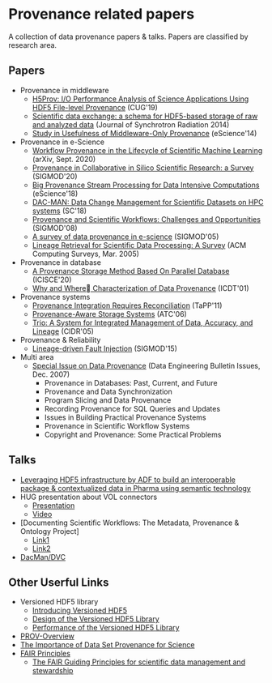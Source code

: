 # Provenance related papers
A collection of data provenance papers & talks. Papers are classified by research area.

## Papers
- Provenance in middleware
  - [H5Prov: I/O Performance Analysis of Science Applications Using HDF5 File-level Provenance](https://sdm.lbl.gov/~sbyna/research/papers/2019/201905-CUG-H5Prov-Provenance.pdf) (CUG'19)
  - [Scientific data exchange: a schema for HDF5-based storage of raw and analyzed data](http://xrm.phys.northwestern.edu/research/pdf_papers/2014/decarlo_jsr_2014.pdf) (Journal of Synchrotron Radiation 2014)
  - [Study in Usefulness of Middleware-Only Provenance](https://ieeexplore.ieee.org/document/6972267) (eScience'14)
- Provenance in e-Science
  - [Workflow Provenance in the Lifecycle of Scientific Machine Learning](https://arxiv.org/abs/2010.00330) (arXiv, Sept. 2020)
  - [Provenance in Collaborative in Silico Scientific Research: a Survey](https://dl.acm.org/doi/10.1145/3442322.3442329) (SIGMOD'20)
  - [Big Provenance Stream Processing for Data Intensive Computations](https://ieeexplore.ieee.org/document/8588658) (eScience'18)
  - [DAC-MAN: Data Change Management for Scientific Datasets on HPC systems](https://ieeexplore.ieee.org/document/8665773) (SC'18)
  - [Provenance and Scientific Workflows: Challenges and Opportunities](https://dl.acm.org/doi/10.1145/1376616.1376772) (SIGMOD'08)
  - [A survey of data provenance in e-science](https://dl.acm.org/doi/10.1145/1084805.1084812) (SIGMOD'05)
  - [Lineage Retrieval for Scientific Data Processing: A Survey](https://dl.acm.org/doi/10.1145/1057977.1057978) (ACM Computing Surveys, Mar. 2005)
- Provenance in database
  - [A Provenance Storage Method Based On Parallel Database](https://ieeexplore.ieee.org/document/7120563) (ICISCE'20)
  - [Why and Where􏰀 Characterization of Data Provenance](https://dl.acm.org/doi/10.5555/645504.656274) (ICDT'01)
- Provenance systems
  - [Provenance Integration Requires Reconciliation](https://www.usenix.org/conference/tapp11/provenance-integration-requires-reconciliation) (TaPP'11)
  - [Provenance-Aware Storage Systems](https://dl.acm.org/doi/10.5555/1267359.1267363) (ATC'06)
  - [Trio: A System for Integrated Management of Data, Accuracy, and Lineage](http://cidrdb.org/cidr2005/papers/P22.pdf) (CIDR'05)
- Provenance & Reliability
  - [Lineage-driven Fault Injection](https://dl.acm.org/doi/10.1145/2723372.2723711) (SIGMOD'15)
- Multi area
  - [Special Issue on Data Provenance](http://sites.computer.org/debull/A07dec/issue1.htm) (Data Engineering Bulletin Issues, Dec. 2007)
    - Provenance in Databases: Past, Current, and Future
    - Provenance and Data Synchronization	
    - Program Slicing and Data Provenance
    - Recording Provenance for SQL Queries and Updates
    - Issues in Building Practical Provenance Systems
    - Provenance in Scientific Workflow Systems
    - Copyright and Provenance: Some Practical Problems

## Talks
- [Leveraging HDF5 infrastructure by ADF to build an interoperable package & contextualized data in Pharma using semantic technology](https://www.hdfgroup.org/wp-content/uploads/2020/10/Leveraging_HDF5_infrastructure_by-_ADF_Amnon_Ptashek.pdf)
- HUG presentation about VOL connectors 
  - [Presentation](https://www.hdfgroup.org/wp-content/uploads/2020/10/Virtual-Object-Layer-VOL-Intro.pdf)
  - [Video](https://www.youtube.com/watch?v=d6BHION5WbI )
- [Documenting Scientific Workflows: The Metadata, Provenance & Ontology Project]
  - [Link1](https://www.nitrd.gov/nitrdgroups/images/c/c6/Schissel-MPO-MAGIC-Final.pdf)
  - [Link2](https://www-internal.psfc.mit.edu/research/alcator/pubs/APS/APS2014/Greenwald_APS-poster_%202014.pdf)
- [DacMan/DVC](https://sc18.supercomputing.org/proceedings/tech_paper/tech_paper_files/pap407s5.pdf)
## Other Userful Links
- Versioned HDF5 library
  - [Introducing Versioned HDF5](https://labs.quansight.org/blog/2020/08/introducing-versioned-hdf5/)
  - [Design of the Versioned HDF5 Library](https://labs.quansight.org/blog/2020/09/design-of-the-versioned-hdf5-library/) 
  - [Performance of the Versioned HDF5 Library](https://labs.quansight.org/blog/2020/09/versioned-hdf5-performance/) 
- [PROV-Overview](https://www.w3.org/TR/prov-overview/)
- [The Importance of Data Set Provenance for Science](https://eos.org/opinions/the-importance-of-data-set-provenance-for-science)
- [FAIR Principles](https://www.go-fair.org/fair-principles/)
  - [The FAIR Guiding Principles for scientific data management and stewardship](https://www.nature.com/articles/sdata201618)
